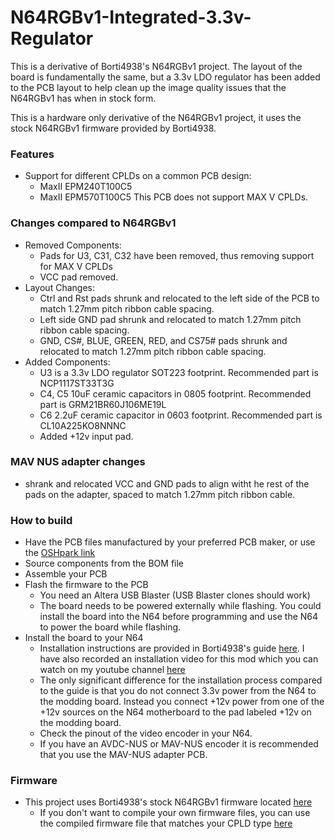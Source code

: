 # N64RGBv1-Integrated-3.3v-Regulator

This is a derivative of Borti4938's N64RGBv1 project. The layout of the board is fundamentally the same, but a 3.3v LDO regulator has been added to the PCB layout to help clean up the image quality issues that the N64RGBv1 has when in stock form. 

This is a hardware only derivative of the N64RGBv1 project, it uses the stock N64RGBv1 firmware provided by Borti4938.  

### Features
- Support for different CPLDs on a common PCB design:
  * MaxII EPM240T100C5
  * MaxII EPM570T100C5
  This PCB does not support MAX V CPLDs.
  
### Changes compared to N64RGBv1
- Removed Components:
  * Pads for U3, C31, C32 have been removed, thus removing support for MAX V CPLDs
  * VCC pad removed.
- Layout Changes:
  * Ctrl and Rst pads shrunk and relocated to the left side of the PCB to match 1.27mm pitch ribbon cable spacing. 
  * Left side GND pad shrunk and relocated to match 1.27mm pitch ribbon cable spacing.
  * GND, CS#, BLUE, GREEN, RED, and CS75# pads shrunk and relocated to match 1.27mm pitch ribbon cable spacing.
- Added Components:
  * U3 is a 3.3v LDO regulator SOT223 footprint. Recommended part is NCP1117ST33T3G
  * C4, C5 10uF ceramic capacitors in 0805 footprint. Recommended part is GRM21BR60J106ME19L
  * C6 2.2uF ceramic capacitor in 0603 footprint. Recommended part is CL10A225KO8NNNC
  * Added +12v input pad.
  
### MAV NUS adapter changes
- shrank and relocated VCC and GND pads to align witht he rest of the pads on the adapter, spaced to match 1.27mm pitch ribbon cable.
  
### How to build
- Have the PCB files manufactured by your preferred PCB maker, or use the [OSHpark link](https://oshpark.com/shared_projects/rxFdHPg6)
- Source components from the BOM file
- Assemble your PCB
- Flash the firmware to the PCB
  * You need an Altera USB Blaster (USB Blaster clones should work) 
  * The board needs to be powered externally while flashing. You could install the board into the N64 before programming and use the N64 to power the board while flashing. 
- Install the board to your N64
  * Installation instructions are provided in Borti4938's guide [here](https://github.com/borti4938/n64rgb/blob/master/Guide_N64A_n_N64RGB.pdf). I have also recorded an installation video for this mod which you can watch on my youtube channel [here](https://youtu.be/NxGIhH4mSoI?t=592)
  * The only significant difference for the installation process compared to the guide is that you do not connect 3.3v power from the N64 to the modding board. Instead you connect +12v power from one of the +12v sources on the N64 motherboard to the pad labeled +12v on the modding board.
  * Check the pinout of the video encoder in your N64.
  * If you have an AVDC-NUS or MAV-NUS encoder it is recommended that you use the MAV-NUS adapter PCB.

### Firmware
 - This project uses Borti4938's stock N64RGBv1 firmware located [here](https://github.com/borti4938/n64rgb/tree/master/generalRGBmod/firmware)
   * If you don't want to compile your own firmware files, you can use the compiled firmware file that matches your CPLD type [here](https://github.com/borti4938/n64rgb/tree/master/generalRGBmod/firmware/output_files/v1)
